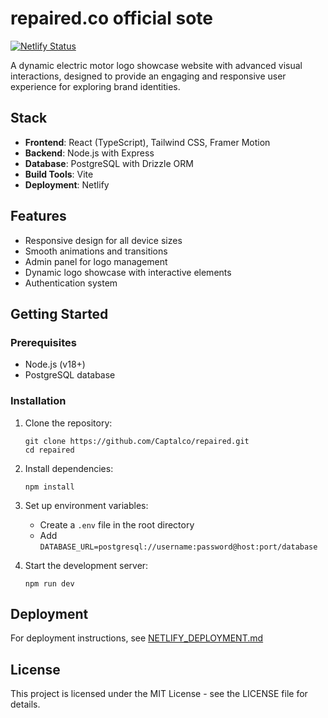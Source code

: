 # repaired.co official sote 

[![Netlify Status](https://api.netlify.com/api/v1/badges/1777af33-5390-400b-b604-f862eeca356e/deploy-status)](https://app.netlify.com/sites/repaired/deploys)

A dynamic electric motor logo showcase website with advanced visual interactions, designed to provide an engaging and responsive user experience for exploring brand identities.

## Stack

- **Frontend**: React (TypeScript), Tailwind CSS, Framer Motion
- **Backend**: Node.js with Express
- **Database**: PostgreSQL with Drizzle ORM
- **Build Tools**: Vite
- **Deployment**: Netlify

## Features

- Responsive design for all device sizes
- Smooth animations and transitions
- Admin panel for logo management
- Dynamic logo showcase with interactive elements
- Authentication system

## Getting Started

### Prerequisites

- Node.js (v18+)
- PostgreSQL database

### Installation

1. Clone the repository:
   ```
   git clone https://github.com/Captalco/repaired.git
   cd repaired
   ```

2. Install dependencies:
   ```
   npm install
   ```

3. Set up environment variables:
   - Create a `.env` file in the root directory
   - Add `DATABASE_URL=postgresql://username:password@host:port/database`

4. Start the development server:
   ```
   npm run dev
   ```

## Deployment

For deployment instructions, see [NETLIFY_DEPLOYMENT.md](NETLIFY_DEPLOYMENT.md)

## License

This project is licensed under the MIT License - see the LICENSE file for details.
